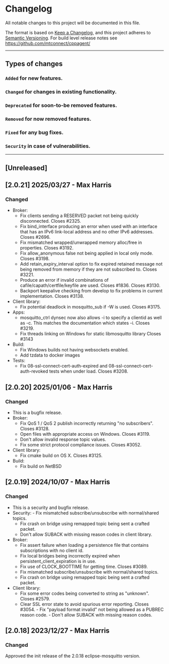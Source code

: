 # Changelog
All notable changes to this project will be documented in this file.

The format is based on [Keep a Changelog](https://keepachangelog.com/en/),
and this project adheres to [Semantic Versioning](https://semver.org/spec/v2.0.0.html).
For build level release notes see https://github.com/mtconnect/cppagent/

---
## Types of changes
### `Added` for new features.
### `Changed` for changes in existing functionality.
### `Deprecated` for soon-to-be removed features.
### `Removed` for now removed features.
### `Fixed` for any bug fixes.
### `Security` in case of vulnerabilities.
---

## [Unreleased] 

## [2.0.21] 2025/03/27 - Max Harris
### Changed
- Broker:
    - Fix clients sending a RESERVED packet not being quickly disconnected. Closes #2325.
    - Fix bind_interface producing an error when used with an interface that has an IPv6 link-local address and no other IPv6 addresses. Closes #2696.
    - Fix mismatched wrapped/unwrapped memory alloc/free in properties. Closes #3192.
    - Fix allow_anonymous false not being applied in local only mode. Closes #3198.
    - Add retain_expiry_interval option to fix expired retained message not being removed from memory if they are not subscribed to. Closes #3221.
    - Produce an error if invalid combinations of cafile/capath/certfile/keyfile are used. Closes #1836. Closes #3130.
    - Backport keepalive checking from develop to fix problems in current implementation. Closes #3138.
- Client library:
    - Fix potential deadlock in mosquitto_sub if -W is used. Closes #3175.
- Apps:
    - mosquitto_ctrl dynsec now also allows -i to specify a clientid as well as -c. This matches the documentation which states -i. Closes #3219.
    - Fix threads linking on Windows for static libmosquitto library Closes #3143
- Build:
    - Fix Windows builds not having websockets enabled.
    - Add tzdata to docker images
- Tests:
    - Fix 08-ssl-connect-cert-auth-expired and 08-ssl-connect-cert-auth-revoked tests when under load. Closes #3208.

## [2.0.20] 2025/01/06 - Max Harris
### Changed
- This is a bugfix release.
- Broker:
    - Fix QoS 1 / QoS 2 publish incorrectly returning "no subscribers". Closes #3128.
    - Open files with appropriate access on Windows. Closes #3119.
    - Don't allow invalid response topic values.
    - Fix some strict protocol compliance issues. Closes #3052.
- Client library:
    - Fix cmake build on OS X. Closes #3125.
- Build:
    - Fix build on NetBSD

## [2.0.19] 2024/10/07 - Max Harris
### Changed
- This is a security and bugfix release.
- Security: - Fix mismatched subscribe/unsubscribe with normal/shared topics. 
    - Fix crash on bridge using remapped topic being sent a crafted packet. 
    - Don't allow SUBACK with missing reason codes in client library.
- Broker: 
    - Fix assert failure when loading a persistence file that contains subscriptions with no client id. 
    - Fix local bridges being incorrectly expired when persistent_client_expiration is in use. 
    - Fix use of CLOCK_BOOTTIME for getting time. Closes #3089.
    - Fix mismatched subscribe/unsubscribe with normal/shared topics.
    - Fix crash on bridge using remapped topic being sent a crafted packet.
- Client library: 
    - Fix some error codes being converted to string as "unknown". Closes #2579. 
    - Clear SSL error state to avoid spurious error reporting. Closes #3054. - Fix "payload format invalid" not being allowed as a PUBREC reason code. - Don't allow SUBACK with missing reason codes.

## [2.0.18] 2023/12/27 - Max Harris
### Changed
Approved the init release of the 2.0.18 eclipse-mosquitto version.
